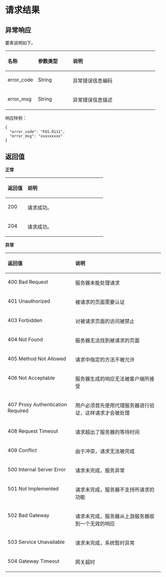 # 请求结果<a name="functiongraph_06_1310"></a>

## 异常响应<a name="section88241732388"></a>

要素说明如下。  

<a name="table179496141411"></a>
<table><thead align="left"><tr id="row12949814114116"><th class="cellrowborder" valign="top" width="20.200000000000003%" id="mcps1.1.4.1.1"><p id="p79491414114114"><a name="p79491414114114"></a><a name="p79491414114114"></a>名称</p>
</th>
<th class="cellrowborder" valign="top" width="23.23%" id="mcps1.1.4.1.2"><p id="p7949121414112"><a name="p7949121414112"></a><a name="p7949121414112"></a>参数类型</p>
</th>
<th class="cellrowborder" valign="top" width="56.57%" id="mcps1.1.4.1.3"><p id="p994911416416"><a name="p994911416416"></a><a name="p994911416416"></a>说明</p>
</th>
</tr>
</thead>
<tbody><tr id="row15949191418418"><td class="cellrowborder" valign="top" width="20.200000000000003%" headers="mcps1.1.4.1.1 "><p id="p17949201454111"><a name="p17949201454111"></a><a name="p17949201454111"></a>error_code</p>
</td>
<td class="cellrowborder" valign="top" width="23.23%" headers="mcps1.1.4.1.2 "><p id="p2949181494112"><a name="p2949181494112"></a><a name="p2949181494112"></a>String</p>
</td>
<td class="cellrowborder" valign="top" width="56.57%" headers="mcps1.1.4.1.3 "><p id="p1094916144415"><a name="p1094916144415"></a><a name="p1094916144415"></a>异常错误信息编码</p>
</td>
</tr>
<tr id="row139496146413"><td class="cellrowborder" valign="top" width="20.200000000000003%" headers="mcps1.1.4.1.1 "><p id="p1949141404120"><a name="p1949141404120"></a><a name="p1949141404120"></a>error_msg</p>
</td>
<td class="cellrowborder" valign="top" width="23.23%" headers="mcps1.1.4.1.2 "><p id="p1094918143414"><a name="p1094918143414"></a><a name="p1094918143414"></a>String</p>
</td>
<td class="cellrowborder" valign="top" width="56.57%" headers="mcps1.1.4.1.3 "><p id="p39491514124118"><a name="p39491514124118"></a><a name="p39491514124118"></a>异常错误信息描述</p>
</td>
</tr>
</tbody>
</table>

响应样例：

```
{
  "error_code": "FGS.0111",
  "error_msg": "xxxxxxxxx"
} 
```

## 返回值<a name="section20306194210386"></a>

**正常** 

<a name="table89801005422"></a>
<table><thead align="left"><tr id="row169801502424"><th class="cellrowborder" valign="top" width="20.200000000000003%" id="mcps1.1.3.1.1"><p id="p189808044219"><a name="p189808044219"></a><a name="p189808044219"></a>返回值</p>
</th>
<th class="cellrowborder" valign="top" width="79.80000000000001%" id="mcps1.1.3.1.2"><p id="p129801807421"><a name="p129801807421"></a><a name="p129801807421"></a>说明</p>
</th>
</tr>
</thead>
<tbody><tr id="row2980005423"><td class="cellrowborder" valign="top" width="20.200000000000003%" headers="mcps1.1.3.1.1 "><p id="p898016012425"><a name="p898016012425"></a><a name="p898016012425"></a>200</p>
</td>
<td class="cellrowborder" valign="top" width="79.80000000000001%" headers="mcps1.1.3.1.2 "><p id="p2098010015426"><a name="p2098010015426"></a><a name="p2098010015426"></a>请求成功。</p>
</td>
</tr>
<tr id="row189809064212"><td class="cellrowborder" valign="top" width="20.200000000000003%" headers="mcps1.1.3.1.1 "><p id="p1298070134218"><a name="p1298070134218"></a><a name="p1298070134218"></a>204</p>
</td>
<td class="cellrowborder" valign="top" width="79.80000000000001%" headers="mcps1.1.3.1.2 "><p id="p79801074210"><a name="p79801074210"></a><a name="p79801074210"></a>请求成功。</p>
</td>
</tr>
</tbody>
</table>

**异常** 

<a name="table098070104213"></a>
<table><thead align="left"><tr id="row9980190104217"><th class="cellrowborder" valign="top" width="43.43%" id="mcps1.1.3.1.1"><p id="p179801709423"><a name="p179801709423"></a><a name="p179801709423"></a>返回值</p>
</th>
<th class="cellrowborder" valign="top" width="56.57%" id="mcps1.1.3.1.2"><p id="p7980302426"><a name="p7980302426"></a><a name="p7980302426"></a>说明</p>
</th>
</tr>
</thead>
<tbody><tr id="row1098050114216"><td class="cellrowborder" valign="top" width="43.43%" headers="mcps1.1.3.1.1 "><p id="p1898000194211"><a name="p1898000194211"></a><a name="p1898000194211"></a>400 Bad Request</p>
</td>
<td class="cellrowborder" valign="top" width="56.57%" headers="mcps1.1.3.1.2 "><p id="p199801502429"><a name="p199801502429"></a><a name="p199801502429"></a>服务器未能处理请求</p>
</td>
</tr>
<tr id="row149800024212"><td class="cellrowborder" valign="top" width="43.43%" headers="mcps1.1.3.1.1 "><p id="p8980160194217"><a name="p8980160194217"></a><a name="p8980160194217"></a>401 Unauthorized</p>
</td>
<td class="cellrowborder" valign="top" width="56.57%" headers="mcps1.1.3.1.2 "><p id="p13980100154218"><a name="p13980100154218"></a><a name="p13980100154218"></a>被请求的页面需要认证</p>
</td>
</tr>
<tr id="row4980170114218"><td class="cellrowborder" valign="top" width="43.43%" headers="mcps1.1.3.1.1 "><p id="p89809084210"><a name="p89809084210"></a><a name="p89809084210"></a>403 Forbidden</p>
</td>
<td class="cellrowborder" valign="top" width="56.57%" headers="mcps1.1.3.1.2 "><p id="p1698090134211"><a name="p1698090134211"></a><a name="p1698090134211"></a>对被请求页面的访问被禁止</p>
</td>
</tr>
<tr id="row29809064215"><td class="cellrowborder" valign="top" width="43.43%" headers="mcps1.1.3.1.1 "><p id="p29806094214"><a name="p29806094214"></a><a name="p29806094214"></a>404 Not Found</p>
</td>
<td class="cellrowborder" valign="top" width="56.57%" headers="mcps1.1.3.1.2 "><p id="p1598016011423"><a name="p1598016011423"></a><a name="p1598016011423"></a>服务器无法找到被请求的页面</p>
</td>
</tr>
<tr id="row598070124218"><td class="cellrowborder" valign="top" width="43.43%" headers="mcps1.1.3.1.1 "><p id="p1698011014426"><a name="p1698011014426"></a><a name="p1698011014426"></a>405 Method Not Allowed</p>
</td>
<td class="cellrowborder" valign="top" width="56.57%" headers="mcps1.1.3.1.2 "><p id="p16980205425"><a name="p16980205425"></a><a name="p16980205425"></a>请求中指定的方法不被允许</p>
</td>
</tr>
<tr id="row798014011429"><td class="cellrowborder" valign="top" width="43.43%" headers="mcps1.1.3.1.1 "><p id="p159806010425"><a name="p159806010425"></a><a name="p159806010425"></a>406 Not Acceptable</p>
</td>
<td class="cellrowborder" valign="top" width="56.57%" headers="mcps1.1.3.1.2 "><p id="p2098013044211"><a name="p2098013044211"></a><a name="p2098013044211"></a>服务器生成的响应无法被客户端所接受</p>
</td>
</tr>
<tr id="row18980103425"><td class="cellrowborder" valign="top" width="43.43%" headers="mcps1.1.3.1.1 "><p id="p169802011426"><a name="p169802011426"></a><a name="p169802011426"></a>407 Proxy Authentication Required</p>
</td>
<td class="cellrowborder" valign="top" width="56.57%" headers="mcps1.1.3.1.2 "><p id="p14980308424"><a name="p14980308424"></a><a name="p14980308424"></a>用户必须首先使用代理服务器进行验证，这样请求才会被处理</p>
</td>
</tr>
<tr id="row18980201428"><td class="cellrowborder" valign="top" width="43.43%" headers="mcps1.1.3.1.1 "><p id="p3980160184210"><a name="p3980160184210"></a><a name="p3980160184210"></a>408 Request Timeout</p>
</td>
<td class="cellrowborder" valign="top" width="56.57%" headers="mcps1.1.3.1.2 "><p id="p1098011010428"><a name="p1098011010428"></a><a name="p1098011010428"></a>请求超出了服务器的等待时间</p>
</td>
</tr>
<tr id="row18980100134216"><td class="cellrowborder" valign="top" width="43.43%" headers="mcps1.1.3.1.1 "><p id="p169801703425"><a name="p169801703425"></a><a name="p169801703425"></a>409 Conflict</p>
</td>
<td class="cellrowborder" valign="top" width="56.57%" headers="mcps1.1.3.1.2 "><p id="p149804010428"><a name="p149804010428"></a><a name="p149804010428"></a>由于冲突，请求无法被完成</p>
</td>
</tr>
<tr id="row1698030114210"><td class="cellrowborder" valign="top" width="43.43%" headers="mcps1.1.3.1.1 "><p id="p798020174213"><a name="p798020174213"></a><a name="p798020174213"></a>500 Internal Server Error</p>
</td>
<td class="cellrowborder" valign="top" width="56.57%" headers="mcps1.1.3.1.2 "><p id="p79801017421"><a name="p79801017421"></a><a name="p79801017421"></a>请求未完成，服务异常</p>
</td>
</tr>
<tr id="row129809015422"><td class="cellrowborder" valign="top" width="43.43%" headers="mcps1.1.3.1.1 "><p id="p1998040114213"><a name="p1998040114213"></a><a name="p1998040114213"></a>501 Not Implemented</p>
</td>
<td class="cellrowborder" valign="top" width="56.57%" headers="mcps1.1.3.1.2 "><p id="p99807014216"><a name="p99807014216"></a><a name="p99807014216"></a>请求未完成，服务器不支持所请求的功能</p>
</td>
</tr>
<tr id="row098010017429"><td class="cellrowborder" valign="top" width="43.43%" headers="mcps1.1.3.1.1 "><p id="p198013017423"><a name="p198013017423"></a><a name="p198013017423"></a>502 Bad Gateway</p>
</td>
<td class="cellrowborder" valign="top" width="56.57%" headers="mcps1.1.3.1.2 "><p id="p1398020184216"><a name="p1398020184216"></a><a name="p1398020184216"></a>请求未完成，服务器从上游服务器收到一个无效的响应</p>
</td>
</tr>
<tr id="row698019017421"><td class="cellrowborder" valign="top" width="43.43%" headers="mcps1.1.3.1.1 "><p id="p1198010164213"><a name="p1198010164213"></a><a name="p1198010164213"></a>503 Service Unavailable</p>
</td>
<td class="cellrowborder" valign="top" width="56.57%" headers="mcps1.1.3.1.2 "><p id="p1698090124212"><a name="p1698090124212"></a><a name="p1698090124212"></a>请求未完成，系统暂时异常</p>
</td>
</tr>
<tr id="row16980110184215"><td class="cellrowborder" valign="top" width="43.43%" headers="mcps1.1.3.1.1 "><p id="p39801606423"><a name="p39801606423"></a><a name="p39801606423"></a>504 Gateway Timeout</p>
</td>
<td class="cellrowborder" valign="top" width="56.57%" headers="mcps1.1.3.1.2 "><p id="p1098020114218"><a name="p1098020114218"></a><a name="p1098020114218"></a>网关超时</p>
</td>
</tr>
</tbody>
</table>

